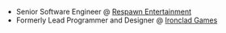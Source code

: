 - Senior Software Engineer @ [Respawn Entertainment](https://www.respawn.com/)
- Formerly Lead Programmer and Designer @ [Ironclad Games](https://ironcladgames.com/)
